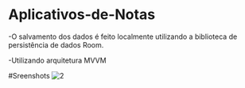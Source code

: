 # Aplicativos-de-Notas

-O salvamento dos dados é feito localmente utilizando a biblioteca de persistência de dados
Room.

-Utilizando arquitetura MVVM





#Sreenshots
![2](https://user-images.githubusercontent.com/63808405/144665807-d551db95-df10-460f-a497-ce7897062af7.png)
